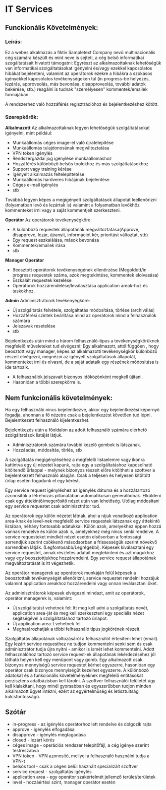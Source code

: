 # IT Services

## Funckionális Követelmények:

### Leírás:
Ez a webes alkalmazás a fiktív Sampletext Company nevű multinacionális cég számára készült és mint neve is sejteti, a cég belső informatikai szogáltatásait hivatott támogatni: 
Egyrészt az alkalmazottaknak lehetőségük van informatikai szolgáltatásokat igényelni és/vagy ezekkel kapcsolatos hibákat bejelenteni, valamint az operátorok ezekre a hibákra a szokásos igényekkel kapcsolatos tevékenységeken túl (in progress-be helyezés, lezárás, approveolás, más bevonása, disapproveolás, további adatok bekérése, stb.) reagálni is tudnak "személyesen" kommentek/emailek formájában.

A rendszerhez való hozzáférés regisztrációhoz és bejelentkezéshez kötött.

### Szerepkörök:

**Alkalmazott**
Az alkalmazottaknak legyen lehetőségük szolgáltatásokat igényelni, mint például:
   * Munkaállomás céges image-el való újratelepítése
   * Munkaállomás tulajdonosának megváltoztatása
   * VPN token igénylés
   * Rendszergazdai jog igénylése munkaállomáshoz
   * Hozzáférés különböző belsős toolokhoz és más szolgáltatásokhoz
   * Support vagy training kérése
   * Igényelt alkalmazás feltelepíttetése
   * Munkaállomás hardveres hibájának bejelentése
   * Céges e-mail igénylés
   * stb

Továbbá legyen képes a megigényelt szolgáltatások állapotát leellenőrizni (folyamatban levő és lezártak is) valamint a folyamatban levőkhöz kommenteket írni vagy a saját kommentjeit szerkeszteni.

**Operátor**
Az operátorok tevékenységköre:
   * A különböző requestek állapotának megváltoztatása(Approve, disapprove, lezár, újranyit, információt kér, prioritást változtat, stb)
   * Egy request eszkalálása, mások bevonása
   * Kommentek/emailek írása
   * stb

**Manager Operátor**
* Beosztott operátorok tevékenységének ellenőrzése (Megoldott/in progress requestek száma, azok megtekintése, kommentek elolvasása)
* Eszkalált requestek kezelése
* Operátorok hozzárendelése/leválasztása application  areak-hoz és taskokhoz.

**Admin**
Adminisztrátorok tevékenyégköre:
   *  Új szolgáltatás felvétele, szolgáltatás módosítása, törlése (archiválás)
   * Hozzáférési szintek beállítása mind az operátorok mind a felhasználók számára
   * Jelszavak resetelése
   * stb

Bejelentkezés után mind a három felhasználó-típus a tevékenységkörüknek megfelelő műveleteket tud elvégezni:
    Egy alkalmazott, attól függően , hogy beosztott vagy manager, képes az alkalmazotti tevékenységkör különböző részeit elvégezni, megnézni az igényelt szolgáltatások állapotát, kommenteket írni és olvasni, de a saját adataik egy részének módosítása is ide tartozik.
   * A felhasználók jelszavait bizonyos időközönként megkell újítani.
   *  Hasonlóan a többi szerepkörre is.


## Nem funkcionális követelmények:
Ha egy felhasználó nincs bejelentkezve, akkor egy bejelentkezési képernyő fogadja, ahonnan a fő nézetre csak a bejelentkezést követően tud lépni.
Bejelentkezett felhasználó kijelentkezhet.

Bejelentkezés után a főoldalon az adott felhasználó számára elérhető szolgáltatások listáját látjuk.
   * Adminisztrátorok számára további kezelő gombok is látszanak.
   * Hozzáadás, módosítás, törlés, stb

A szolgáltatás megigényléséhez a megfelelő listaelemre vagy ikonra kattintva egy új nézetet kapunk, rajta egy a szolgáltatáshoz kapcsolható kitöltendő űrlappal - melynek bizonyos részeit előre kitöltheti a szoftver a bejelentkezett felhasználó alapján. Csak a teljesen és helyesen kitöltött űrlap esetén fogadunk el egy kérést. 

Egy service request igényléshez az igénylés dátuma és a hozzátartozó azonosítók a létrehozás pillanatában automatikusan generálódnak.
Elküldeni csak egy áttekintő/megerősítő nézet után van lehetőség. Utólag módosítani egy service requestet csak adminisztrátor tud.

Az operátorok egy külön nézetet látnak, ahol a rájuk vonatkozó application area-knak és level-nek megfelelő service requestek látszanak egy áttekintő listában, néhány fontosabb adatukkal: Külön azok, amelyekhez éppen hozzá vannak rendelve és külön azok is, amelyekhez még nincs senki rendelve. A service requesteket mindkét nézet esetén elsősorban a fontossági sorrendjük szerint csökkenő másodsorban a frissességük szerint növekvő sorrendben látják. (Legfontosabb/Legrégebbi).
Képesek kiválasztani egy service requestet, annak részletes adatait megtekinteni és azt magukhoz vagy egy beosztottjukhoz hozzárendelni.
Egy service request állapotának megváltoztatását is itt végezhetik.

Az operátor managerek az operátorok munkáján felül képesek a beosztottaik tevékenységét ellenőrizni, service requestet rendelni hozzájuk valamint application areakhoz hozzárendelni vagy onnan leválasztani őket.

Az adminisztrátorok képesek elvégezni mindazt, amit az operátorok, operátor managerek is, valamint:
   * Új szolgáltatást vehetnek fel: Itt meg kell adni a szolgáltatás nevét, application area-ját és meg kell szerkeszteni egy speciális nézet segítségével a szolgáltatáshoz tartozó űrlapot.
   * Új application area-t vehetnek fel
   * Meghatározhatják a többi felhasználó típus jogkörének részeit.

Szolgáltatás állapotának változásáról a felhasználót értesíteni lehet (email).
Egy lezárt service requesthez ne tudjon kommentelni senki sem és csak adminisztrátor tudja újra nyitni - amikor is ismét lehet kommentelni.
Adott felhasználóhoz tartozó service request-ek állapotának lekérdezéséhez jól látható helyen kell egy menüpont vagy gomb.
Egy alkalmazott csak bizonyos mennyiségű service requestet kérhet egyszerre, hasonlóan egy operátor csak bizonyos mennyiségűt kezelhet egyszerre.
A különböző adatokat és a funkcionális követelményeknek megfelelő entitásokat perzisztens adatbázisban kell tárolni.
A szoftver felhasználói felületét úgy kell kialakítani, hogy minél gyorsabban és egyszerűbben tudjon minden alkalmazott ügyet intézni, ezért az egyértelműség és letisztultság kulcsfontosságú.

## Szótár
   * in-progress - az igénylés operátorhoz lett rendelve és dolgozik rajta
   * approve - igénylés elfogadása
   * disapprove - igénylés megtagadása
   * closed - lezárt kérés
   * céges image - operációs rendszer telepítőfájl, a cég igénye szerint testreszabva
   * VPN token - VPN azonosító, mellyel a felhasználó használni tudja a VPN-t
   * belsős tool - csak a cégen belül használt specializált szoftver
   * service request - szolgáltatás igénylés
   * application area - egy operátor szakértelmét jellemző terület/területek
   * level - hozzáértési szint, manager operátor esetén